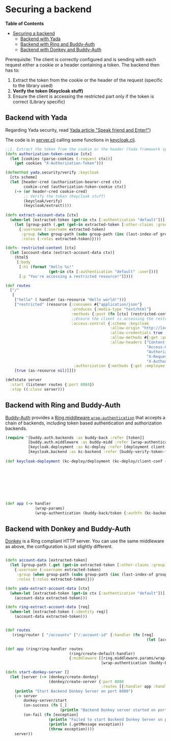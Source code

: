 # Securing a backend

<!-- markdown-toc start - Don't edit this section. Run M-x markdown-toc-refresh-toc -->
**Table of Contents**

- [Securing a backend](#securing-a-backend)
    - [Backend with Yada](#backend-with-yada)
    - [Backend with Ring and Buddy-Auth](#backend-with-ring-and-buddy-auth)
    - [Backend with Donkey and Buddy-Auth](#backend-with-donkey-and-buddy-auth)

<!-- markdown-toc end -->

Prerequisite: The client is correctly configured and is sending with each request either a cookie or a header containing a token. The backend then has to:

1. Extract the token from the cookie or the header of the request (specific to the library used)
2. **Verify the token (Keycloak stuff)**
3. Ensure the client is accessing the restricted part only if the token is correct (Library specific)


## Backend with Yada

Regarding Yada security, read [Yada article "Speak friend and Enter!"](https://juxt.pro/blog/posts/yada-authentication.html))

The code is in [server.clj](https://github.com/jgrodziski/keycloak-clojure/blob/master/backend/src/myapp/backend/server.clj) calling some functions in [keycloak.clj](https://github.com/jgrodziski/keycloak-clojure/blob/master/backend/src/myapp/backend/keycloak.clj).

```clojure
;;1. Extract the token from the cookie or the header (Yada framework specific)
(defn authorization-token-cookie [ctx]
  (let [cookies (parse-cookies (:request ctx))]
    (get cookies "X-Authorization-Token")))

(defmethod yada.security/verify :keycloak
  [ctx scheme]
  (let [header-cred (authorization-bearer-cred ctx)
        cookie-cred (authorization-token-cookie ctx)]
    (-> (or header-cred cookie-cred)
        ;; Verify the token (Keycloak stuff)
        (keycloak/verify)
        (keycloak/extract))))
        
(defn extract-account-data [ctx]
  (when-let [extracted-token (get-in ctx [:authentication "default"])]
    (let [group-path (.get (get-in extracted-token [:other-claims :group]) 0)]
      {:username (:username extracted-token)
       :group (when group-path (subs group-path (inc (last-index-of group-path "/"))))
       :roles (:roles extracted-token)})))

(defn- restricted-content [ctx]
  (let [account-data (extract-account-data ctx)]
    (html5
     [:body
      [:h1 (format "Hello %s!"
                   (get-in ctx [:authentication "default" :user]))]
      [:p "You're accessing a restricted resource!"]])))

(def routes
  ["/"
   [
    ["hello" ( handler (as-resource "Hello world!"))]
    ["restricted" (resource {:consumes #{"application/json"}
                             :produces {:media-type "text/html"}
                             :methods {:post (fn [ctx] (restricted-content ctx))}
                             ;;Ensure the client is accessing the restricted part only if the token is correct
                             :access-control {:scheme :keycloak
                                              :allow-origin "http://localhost:3449"
                                              :allow-credentials true
                                              :allow-methods #{:get :post :options}
                                              :allow-headers ["Content-Type"
                                                              "Access-Control-Allow-Headers"
                                                              "Authorization"
                                                              "X-Requested-With"
                                                              "X-Authorization-Token"]
                              :authorization {:methods {:get :employee :post :employee}}}})]
    [true (as-resource nil)]]])

(defstate server
  :start (listener routes {:port 8084})
  :stop ((:close server)))
```


## Backend with Ring and Buddy-Auth

[Buddy-Auth](https://github.com/funcool/buddy-auth) provides a [Ring middleware `wrap-authentication`](https://funcool.github.io/buddy-auth/latest/#token) that accepts a chain of backends, including token based authentication and authorization backends. 

```clojure
(require '[buddy.auth.backends :as buddy-back :refer [token]]
          [buddy.auth.middleware :as buddy-midd :refer [wrap-authentication]]
          [keycloak.deployment :as kc-deploy :refer [deployment client-conf]]
          [keycloak.backend :as kc-backend :refer [buddy-verify-token-fn]])
          
(def keycloak-deployment (kc-deploy/deployment (kc-deploy/client-conf {:auth-server-url "http://localhost:8090/auth"
                                                                       :admin-realm      "master"
                                                                       :realm            "my-realm"
                                                                       :admin-username   "admin"
                                                                       :admin-password   "adminpass"
                                                                       :client-admin-cli "admin-cli"
                                                                       :client-id        "my-backend"
                                                                       :client-secret    "1d741292-74a0-42c8-99b7-6a6a744ebb25"})))

(def app (-> handler
             (wrap-params)
             (wrap-authentication (buddy-back/token {:authfn (kc-backend/buddy-verify-token-fn keycloak-deployment) :token-name "Bearer"}))))

```

## Backend with Donkey and Buddy-Auth

[Donkey](https://github.com/AppsFlyer/donkey) is a Ring compliant HTTP server. You can use the same middleware as above, the configuration is just slightly different.

```clojure

(defn account-data [extracted-token]
  (let [group-path (.get (get-in extracted-token [:other-claims :group]) 0)]
    {:username (:username extracted-token)
     :group (when group-path (subs group-path (inc (last-index-of group-path "/"))))
     :roles (:roles extracted-token)}))

(defn yada-extract-account-data [ctx]
  (when-let [extracted-token (get-in ctx [:authentication "default"])]
    (account-data extracted-token)))

(defn ring-extract-account-data [req]
  (when-let [extracted-token (:identity req)]
    (account-data extracted-token)))


(def routes
   (ring/router [ "/accounts" ["/:account-id" {:handler (fn [req]
                                                              (let [account (ring-extract-account-data req)]))}]]))

(def app (ring/ring-handler routes 
                            (ring/create-default-handler) 
                            {:middleware [[ring.middleware.params/wrap-params]
                                          [wrap-authentication (buddy-back/token {:authfn (kc-backend/buddy-verify-token-fn keycloak-deployment) :token-name "Bearer"})]]}))

(defn start-donkey-server []
  (let [server (-> (donkey/create-donkey)
                   (donkey/create-server {:port 8080
                                          :routes [{:handler app :handler-mode :blocking}]}))]
    (println "Start Backend Donkey Server on port 8080")
    (-> server
        donkey-server/start
        (on-success (fn [_]
                        (println "Backend Donkey server started on port 8080")))
        (on-fail (fn [exception]
                   (println "Failed to start Backend Donkey Server on port 8080")
                   (println (.getMessage exception))
                   (throw exception))))
    server))

```
